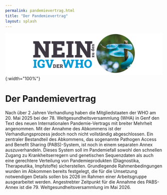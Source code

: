 ```yaml
---
permalink: pandemievertrag.html
title: "Der Pandemievertrag"
layout: splash
---
```


![Nein zu den IGV der WHO](/assets/images/neinzuigv-logo.png){:width="100%"}

# Der Pandemievertrag

Nach über 2 Jahren Verhandlung haben die Mitgliedstaaten der WHO am 20. Mai 2025 bei der 78. Weltgesundheitsversammlung (WHA) in Genf den Text des neuen Internationalen Pandemie-Vertrags mit breiter Mehrheit angenommen. 
Mit der Annahme des Abkommens ist der Verhandlungsprozess jedoch noch nicht vollständig abgeschlossen. Ein zentraler Bestandteil des Abkommens, das sogenannte Pathogen Access and Benefit Sharing (PABS)-System, ist noch in einem separaten Annex auszuverhandeln. Dieses System soll im Pandemiefall sowohl den schnellen Zugang zu Krankheitserregern und genetischen Sequenzdaten als auch eine gerechtere Verteilung von Pandemieprodukten (Diagnostika, Therapeutika, Impfstoffe) sicherstellen. Grundlegende Rahmenbedingungen wurden im Abkommen bereits festgelegt, die für die Umsetzung notwendigen Details sollen bis 2026 im Rahmen einer Arbeitsgruppe ausgearbeitet werden. Angestrebter Zeitpunkt für die Annahme des PABS-Annex ist die 79. Weltgesundheitsversammlung im Mai 2026.
